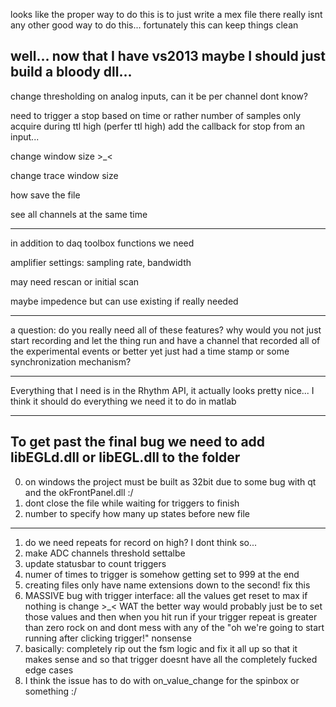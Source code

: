 looks like the proper way to do this is to just write a mex file
there really isnt any other good way to do this...
fortunately this can keep things clean

well... now that I have vs2013 maybe I should just build a bloody dll...
-----------

change thresholding on analog inputs, can it be per channel dont know?

need to trigger a stop based on time or rather number of samples
only acquire during ttl high (perfer ttl high)
	add the callback for stop from an input...

change window size >_<

change trace window size

how save the file

see all channels at the same time

_____________
in addition to daq toolbox functions we need

amplifier settings:
sampling rate, bandwidth

may need rescan or initial scan

maybe impedence but can use existing if really needed


-----
a question: do you really need all of these features?
why would you not just start recording and let the thing run and have
a channel that recorded all of the experimental events
or better yet just had a time stamp or some synchronization mechanism?


------
Everything that I need is in the Rhythm API, it actually looks pretty nice...
I think it should do everything we need it to do in matlab

----------
To get past the final bug we need to add libEGLd.dll or libEGL.dll to the folder
----
0) on windows the project must be built as 32bit due to some bug with qt and the okFrontPanel.dll :/
1) dont close the file while waiting for triggers to finish
2) number to specify how many up states before new file
---------
 1) do we need repeats for record on high? I dont think so...
 3) make ADC channels threshold settalbe
 4) update statusbar to count triggers
 5) numer of times to trigger is somehow getting set to 999 at the end
 6) creating files only have name extensions down to the second! fix this
 7) MASSIVE bug with trigger interface: all the values get reset to max if nothing is change >_< WAT the better way would probably just be to set those values and then when you hit run if your trigger repeat is greater than zero rock on and dont mess with any of the "oh we're going to start running after clicking trigger!" nonsense
 8) basically: completely rip out the fsm logic and fix it all up so that it makes sense and so that trigger doesnt have all the completely fucked edge cases
 9) I think the issue has to do with on_value_change for the spinbox or something :/
